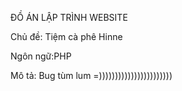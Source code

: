ĐỒ ÁN LẬP TRÌNH WEBSITE

Chủ đề: Tiệm cà phê Hinne

Ngôn ngữ:PHP

Mô tả: Bug tùm lum =)))))))))))))))))))))))
